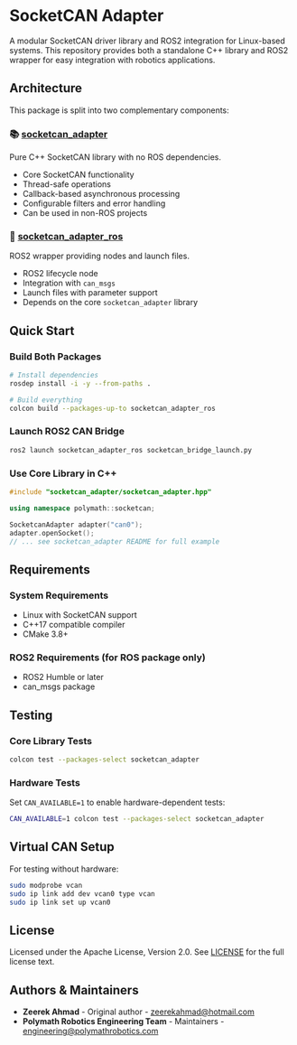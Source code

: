 # SocketCAN Adapter

A modular SocketCAN driver library and ROS2 integration for Linux-based systems. This repository provides both a standalone C++ library and ROS2 wrapper for easy integration with robotics applications.

## Architecture

This package is split into two complementary components:

### 📚 [socketcan_adapter](./socketcan_adapter/README.md)
Pure C++ SocketCAN library with no ROS dependencies.
- Core SocketCAN functionality
- Thread-safe operations
- Callback-based asynchronous processing
- Configurable filters and error handling
- Can be used in non-ROS projects

### 🤖 [socketcan_adapter_ros](./socketcan_adapter_ros/README.md)
ROS2 wrapper providing nodes and launch files.
- ROS2 lifecycle node
- Integration with `can_msgs`
- Launch files with parameter support
- Depends on the core `socketcan_adapter` library

## Quick Start

### Build Both Packages

```bash
# Install dependencies
rosdep install -i -y --from-paths .

# Build everything
colcon build --packages-up-to socketcan_adapter_ros
```

### Launch ROS2 CAN Bridge

```bash
ros2 launch socketcan_adapter_ros socketcan_bridge_launch.py
```

### Use Core Library in C++

```c++
#include "socketcan_adapter/socketcan_adapter.hpp"

using namespace polymath::socketcan;

SocketcanAdapter adapter("can0");
adapter.openSocket();
// ... see socketcan_adapter README for full example
```

## Requirements

### System Requirements
- Linux with SocketCAN support
- C++17 compatible compiler
- CMake 3.8+

### ROS2 Requirements (for ROS package only)
- ROS2 Humble or later
- can_msgs package

## Testing

### Core Library Tests

```bash
colcon test --packages-select socketcan_adapter
```

### Hardware Tests
Set `CAN_AVAILABLE=1` to enable hardware-dependent tests:

```bash
CAN_AVAILABLE=1 colcon test --packages-select socketcan_adapter
```

## Virtual CAN Setup

For testing without hardware:

```bash
sudo modprobe vcan
sudo ip link add dev vcan0 type vcan
sudo ip link set up vcan0
```

## License

Licensed under the Apache License, Version 2.0. See [LICENSE](LICENSE) for the full license text.

## Authors & Maintainers

- **Zeerek Ahmad** - Original author - zeerekahmad@hotmail.com
- **Polymath Robotics Engineering Team** - Maintainers - engineering@polymathrobotics.com

